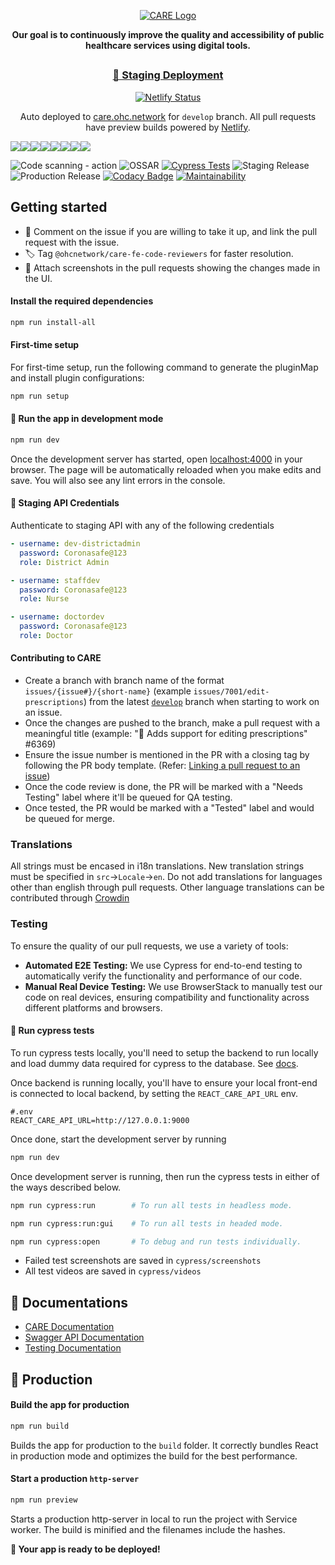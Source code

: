 <a href="https://ohc.network/">
  <p align="center">
    <picture>
      <source media="(prefers-color-scheme: dark)" srcset="https://cdn.ohc.network/light-logo.svg">
      <img alt="CARE Logo" src="https://user-images.githubusercontent.com/25143503/193396107-27e0d587-b195-4e95-a795-5d0663d5cd81.svg">
    </picture>
  </p>
</a>
<p align="center"><b>Our goal is to continuously improve the quality and accessibility of public healthcare services using digital tools.</b></p>
<h2></h2>
<h3 align="center"><a href="https://care.ohc.network" target="_blank">🚀 Staging Deployment</a></h3>
<center>

[![Netlify Status](https://api.netlify.com/api/v1/badges/de76351f-b1f0-4bf8-8445-d9faf6391b13/deploy-status)](https://app.netlify.com/sites/care-ohc/deploys)

</center>
<p align="center">Auto deployed to <a href="https://care.ohc.network/">care.ohc.network</a> for <code>develop</code> branch. All pull requests have preview builds powered by <a href="https://netlify.com">Netlify</a>.</p>

[![](https://sourcerer.io/fame/tomahawk-pilot/ohcnetwork/care_fe/images/0)](https://sourcerer.io/fame/tomahawk-pilot/ohcnetwork/care_fe/links/0)[![](https://sourcerer.io/fame/tomahawk-pilot/ohcnetwork/care_fe/images/1)](https://sourcerer.io/fame/tomahawk-pilot/ohcnetwork/care_fe/links/1)[![](https://sourcerer.io/fame/tomahawk-pilot/ohcnetwork/care_fe/images/2)](https://sourcerer.io/fame/tomahawk-pilot/ohcnetwork/care_fe/links/2)[![](https://sourcerer.io/fame/tomahawk-pilot/ohcnetwork/care_fe/images/3)](https://sourcerer.io/fame/tomahawk-pilot/ohcnetwork/care_fe/links/3)[![](https://sourcerer.io/fame/tomahawk-pilot/ohcnetwork/care_fe/images/4)](https://sourcerer.io/fame/tomahawk-pilot/ohcnetwork/care_fe/links/4)[![](https://sourcerer.io/fame/tomahawk-pilot/ohcnetwork/care_fe/images/5)](https://sourcerer.io/fame/tomahawk-pilot/ohcnetwork/care_fe/links/5)[![](https://sourcerer.io/fame/tomahawk-pilot/ohcnetwork/care_fe/images/6)](https://sourcerer.io/fame/tomahawk-pilot/ohcnetwork/care_fe/links/6)[![](https://sourcerer.io/fame/tomahawk-pilot/ohcnetwork/care_fe/images/7)](https://sourcerer.io/fame/tomahawk-pilot/ohcnetwork/care_fe/links/7)

![Code scanning - action](https://github.com/ohcnetwork/care_fe/workflows/Code%20scanning%20-%20action/badge.svg)
![OSSAR](https://github.com/ohcnetwork/care_fe/workflows/OSSAR/badge.svg)
[![Cypress Tests](https://img.shields.io/endpoint?url=https://cloud.cypress.io/badge/simple/wf7d2m/develop&style=flat&logo=cypress)](https://cloud.cypress.io/projects/wf7d2m/runs)
![Staging Release](https://github.com/ohcnetwork/care_fe/workflows/CARE%20Develop%20Registry/badge.svg)
![Production Release](https://github.com/ohcnetwork/care_fe/workflows/Production%20Release/badge.svg)
[![Codacy Badge](https://api.codacy.com/project/badge/Grade/200482ab117e4b5397ff3f5ae5719aa2)](https://www.codacy.com/gh/ohcnetwork/care_fe?utm_source=github.com&utm_medium=referral&utm_content=ohcnetwork/care_fe&utm_campaign=Badge_Grade)
[![Maintainability](https://api.codeclimate.com/v1/badges/f1438f693aa459805301/maintainability)](https://codeclimate.com/github/ohcnetwork/care_fe/maintainability)

## Getting started

- 💬 Comment on the issue if you are willing to take it up, and link the pull request with the issue.
- 🏷️ Tag `@ohcnetwork/care-fe-code-reviewers` for faster resolution.
- 📸 Attach screenshots in the pull requests showing the changes made in the UI.

#### Install the required dependencies

```sh
npm run install-all
```
#### First-time setup

For first-time setup, run the following command to generate the pluginMap and install plugin configurations:

```sh
npm run setup
```

#### 🏃 Run the app in development mode

```sh
npm run dev
```

Once the development server has started, open [localhost:4000](http://localhost:4000) in your browser. The page will be automatically reloaded when you make edits and save. You will also see any lint errors in the console.

#### 🔑 Staging API Credentials

Authenticate to staging API with any of the following credentials

```yaml
- username: dev-districtadmin
  password: Coronasafe@123
  role: District Admin

- username: staffdev
  password: Coronasafe@123
  role: Nurse

- username: doctordev
  password: Coronasafe@123
  role: Doctor
```

#### Contributing to CARE

- Create a branch with branch name of the format `issues/{issue#}/{short-name}` (example `issues/7001/edit-prescriptions`) from the latest [`develop`](https://github.com/ohcnetwork/care_fe/tree/develop) branch when starting to work on an issue.
- Once the changes are pushed to the branch, make a pull request with a meaningful title (example: "💊 Adds support for editing prescriptions" #6369)
- Ensure the issue number is mentioned in the PR with a closing tag by following the PR body template. (Refer: [Linking a pull request to an issue](https://docs.github.com/en/issues/tracking-your-work-with-issues/linking-a-pull-request-to-an-issue#linking-a-pull-request-to-an-issue-using-a-keyword))
- Once the code review is done, the PR will be marked with a "Needs Testing" label where it'll be queued for QA testing.
- Once tested, the PR would be marked with a "Tested" label and would be queued for merge.

### Translations

All strings must be encased in i18n translations. New translation strings must be specified in `src`->`Locale`->`en`. Do not add translations for languages other than english through pull requests. Other language translations can be contributed through [Crowdin](https://crowdin.com/project/ohccarefe)

### Testing

To ensure the quality of our pull requests, we use a variety of tools:

- **Automated E2E Testing:** We use Cypress for end-to-end testing to automatically verify the functionality and performance of our code.
- **Manual Real Device Testing:** We use BrowserStack to manually test our code on real devices, ensuring compatibility and functionality across different platforms and browsers.

#### 🧪 Run cypress tests

To run cypress tests locally, you'll need to setup the backend to run locally and load dummy data required for cypress to the database. See [docs](https://github.com/ohcnetwork/care#self-hosting).

Once backend is running locally, you'll have to ensure your local front-end is connected to local backend, by setting the `REACT_CARE_API_URL` env.

```env
#.env
REACT_CARE_API_URL=http://127.0.0.1:9000
```

Once done, start the development server by running

```sh
npm run dev
```

Once development server is running, then run the cypress tests in either of the ways described below.

```sh
npm run cypress:run        # To run all tests in headless mode.
```

```sh
npm run cypress:run:gui    # To run all tests in headed mode.
```

```sh
npm run cypress:open       # To debug and run tests individually.
```

- Failed test screenshots are saved in `cypress/screenshots`
- All test videos are saved in `cypress/videos`

## 📖 Documentations

- [CARE Documentation](https://docs.ohc.network/docs/care)
- [Swagger API Documentation](https://careapi.ohc.network/swagger/)
- [Testing Documentation](https://docs.coronasafe.network/care-testing-documentation/)

## 🚀 Production

#### Build the app for production

```sh
npm run build
```

Builds the app for production to the `build` folder. It correctly bundles React in production mode and optimizes the build for the best performance.

#### Start a production `http-server`

```sh
npm run preview
```

Starts a production http-server in local to run the project with Service worker.
The build is minified and the filenames include the hashes.

**🚀 Your app is ready to be deployed!**
